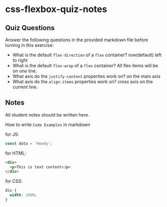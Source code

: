 # css-flexbox-quiz-notes

## Quiz Questions

Answer the following questions in the provided markdown file before turning in this exercise:

- What is the default `flex-direction` of a `flex` container?
  row(default) left to right
- What is the default `flex-wrap` of a `flex` container?
  All flex items will be on one line.
- What axis do the `justify-content` properties work on?
  on the main axis
- What axis do the `align-items` properties work on?
  cross axis on the current line.

## Notes

All student notes should be written here.

How to write `Code Examples` in markdown

for JS:

```javascript
const data = 'Howdy';
```

for HTML:

```html
<div>
  <p>This is text content</p>
</div>
```

for CSS:

```css
div {
  width: 100%;
}
```
